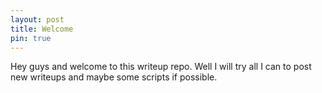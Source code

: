 ```yaml
---
layout: post
title: Welcome 
pin: true
---
```


Hey guys and welcome to this writeup repo. Well I will try all I can to post new writeups and maybe some scripts if possible.

